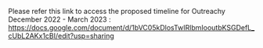 Please refer this link to access the proposed timeline for Outreachy December 2022 - March 2023 : https://docs.google.com/document/d/1bVC05kDlosTwIRlbmIooutbKSGDefL_cUbL2AKx1cBI/edit?usp=sharing
